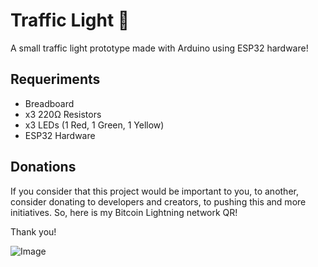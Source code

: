 # Traffic Light 🚦 

A small traffic light prototype made with Arduino using ESP32 hardware!

## Requeriments

- Breadboard
- x3 220Ω Resistors
- x3 LEDs (1 Red, 1 Green, 1 Yellow)
- ESP32 Hardware

## Donations

If you consider that this project would be important to you, to another, consider donating to developers and creators, to pushing this and more initiatives. So, here is my Bitcoin Lightning network QR!

Thank you!

![Image](https://i.imgur.com/VscKKwt.png)
